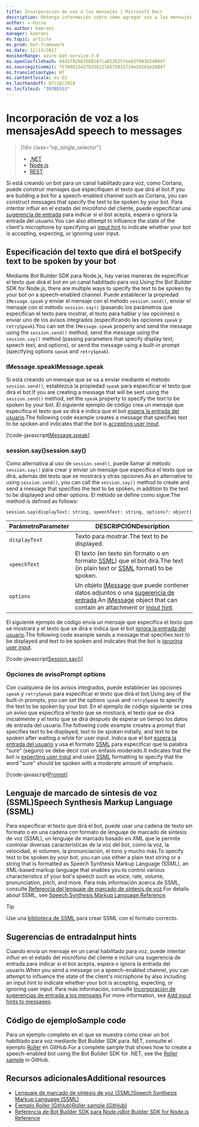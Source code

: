 ```yaml
---
title: Incorporación de voz a los mensajes | Microsoft Docs
description: Obtenga información sobre cómo agregar voz a los mensajes mediante Bot Builder SDK para Node.js.
author: v-ducvo
ms.author: kamrani
manager: kamrani
ms.topic: article
ms.prod: bot-framework
ms.date: 12/13/2017
monikerRange: azure-bot-service-3.0
ms.openlocfilehash: 04d1f92687668267ca8226257ee83f993b5d09df
ms.sourcegitcommit: f576981342fb3361216675815714e24281e20ddf
ms.translationtype: HT
ms.contentlocale: es-ES
ms.lasthandoff: 07/18/2018
ms.locfileid: "39305553"
---
```

# <a name="add-speech-to-messages"></a><span data-ttu-id="86a6a-103">Incorporación de voz a los mensajes</span><span class="sxs-lookup"><span data-stu-id="86a6a-103">Add speech to messages</span></span>
> [!div class="op_single_selector"]
> - [.NET](../dotnet/bot-builder-dotnet-text-to-speech.md)
> - [Node.js](../nodejs/bot-builder-nodejs-text-to-speech.md)
> - [REST](../rest-api/bot-framework-rest-connector-text-to-speech.md)

<span data-ttu-id="86a6a-107">Si está creando un bot para un canal habilitado para voz, como Cortana, puede construir mensajes que especifiquen el texto que dirá el bot.</span><span class="sxs-lookup"><span data-stu-id="86a6a-107">If you are building a bot for a speech-enabled channel such as Cortana, you can construct messages that specify the text to be spoken by your bot.</span></span> <span data-ttu-id="86a6a-108">Para intentar influir en el estado del micrófono del cliente, puede especificar una [sugerencia de entrada](bot-builder-nodejs-send-input-hints.md) para indicar si el bot acepta, espera o ignora la entrada del usuario.</span><span class="sxs-lookup"><span data-stu-id="86a6a-108">You can also attempt to influence the state of the client's microphone by specifying an [input hint](bot-builder-nodejs-send-input-hints.md) to indicate whether your bot is accepting, expecting, or ignoring user input.</span></span>

## <a name="specify-text-to-be-spoken-by-your-bot"></a><span data-ttu-id="86a6a-109">Especificación del texto que dirá el bot</span><span class="sxs-lookup"><span data-stu-id="86a6a-109">Specify text to be spoken by your bot</span></span>

<span data-ttu-id="86a6a-110">Mediante Bot Builder SDK para Node.js, hay varias maneras de especificar el texto que dirá el bot en un canal habilitado para voz.</span><span class="sxs-lookup"><span data-stu-id="86a6a-110">Using the Bot Builder SDK for Node.js, there are multiple ways to specify the text to be spoken by your bot on a speech-enabled channel.</span></span> <span data-ttu-id="86a6a-111">Puede establecer la propiedad `IMessage.speak` y enviar el mensaje con el método `session.send()`, enviar el mensaje con el método `session.say()` (pasando los parámetros que especifican el texto para mostrar, el texto para hablar y las opciones) o enviar uno de los avisos integrados (especificando las opciones `speak` y `retrySpeak`).</span><span class="sxs-lookup"><span data-stu-id="86a6a-111">You can set the `IMessage.speak` property and send the message using the `session.send()` method, send the message using the `session.say()` method (passing parameters that specify display text, speech text, and options), or send the message using a built-in prompt (specifying options `speak` and `retrySpeak`).</span></span>

### <a id="message-speak"></a> <span data-ttu-id="86a6a-112">IMessage.speak</span><span class="sxs-lookup"><span data-stu-id="86a6a-112">IMessage.speak</span></span> 

<span data-ttu-id="86a6a-113">Si está creando un mensaje que se va a enviar mediante el método `session.send()`, establezca la propiedad `speak` para especificar el texto que dirá el bot.</span><span class="sxs-lookup"><span data-stu-id="86a6a-113">If you are creating a message that will be sent using the `session.send()` method, set the `speak` property to specify the text to be spoken by your bot.</span></span> <span data-ttu-id="86a6a-114">El siguiente ejemplo de código crea un mensaje que especifica el texto que se dirá e indica que el bot [espera la entrada del usuario](bot-builder-nodejs-send-input-hints.md).</span><span class="sxs-lookup"><span data-stu-id="86a6a-114">The following code example creates a message that specifies text to be spoken and indicates that the bot is [accepting user input](bot-builder-nodejs-send-input-hints.md).</span></span>

[!code-javascript[IMessage.speak](../includes/code/node-text-to-speech.js#IMessageSpeak)]

### <a id="session-say"></a> <span data-ttu-id="86a6a-115">session.say()</span><span class="sxs-lookup"><span data-stu-id="86a6a-115">session.say()</span></span>

<span data-ttu-id="86a6a-116">Como alternativa al uso de `session.send()`, puede llamar al método `session.say()` para crear y enviar un mensaje que especifica el texto que se dirá, además del texto que se mostrará y otras opciones.</span><span class="sxs-lookup"><span data-stu-id="86a6a-116">As an alternative to using `session.send()`, you can call the `session.say()` method to create and send a message that specifies the text to be spoken, in addition to the text to be displayed and other options.</span></span> <span data-ttu-id="86a6a-117">El método se define como sigue:</span><span class="sxs-lookup"><span data-stu-id="86a6a-117">The method is defined as follows:</span></span>

`session.say(displayText: string, speechText: string, options?: object)`

| <span data-ttu-id="86a6a-118">Parámetro</span><span class="sxs-lookup"><span data-stu-id="86a6a-118">Parameter</span></span> | <span data-ttu-id="86a6a-119">DESCRIPCIÓN</span><span class="sxs-lookup"><span data-stu-id="86a6a-119">Description</span></span> |
|----|----|
| `displayText` | <span data-ttu-id="86a6a-120">Texto para mostrar.</span><span class="sxs-lookup"><span data-stu-id="86a6a-120">The text to be displayed.</span></span> |
| `speechText` | <span data-ttu-id="86a6a-121">El texto (en texto sin formato o en formato <a href="https://msdn.microsoft.com/en-us/library/hh378377(v=office.14).aspx" target="_blank">SSML</a>) que el bot dirá.</span><span class="sxs-lookup"><span data-stu-id="86a6a-121">The text (in plain text or <a href="https://msdn.microsoft.com/en-us/library/hh378377(v=office.14).aspx" target="_blank">SSML</a> format) to be spoken.</span></span> |
| `options` | <span data-ttu-id="86a6a-122">Un objeto [IMessage][IMessage] que puede contener datos adjuntos o una [sugerencia de entrada](bot-builder-nodejs-send-input-hints.md).</span><span class="sxs-lookup"><span data-stu-id="86a6a-122">An [IMessage][IMessage] object that can contain an attachment or [input hint](bot-builder-nodejs-send-input-hints.md).</span></span> |

<span data-ttu-id="86a6a-123">El siguiente ejemplo de código envía un mensaje que especifica el texto que se mostrará y el texto que se dirá e indica que el bot [ignora la entrada del usuario](bot-builder-nodejs-send-input-hints.md).</span><span class="sxs-lookup"><span data-stu-id="86a6a-123">The following code example sends a message that specifies text to be displayed and text to be spoken and indicates that the bot is [ignoring user input](bot-builder-nodejs-send-input-hints.md).</span></span>

[!code-javascript[Session.say()](../includes/code/node-text-to-speech.js#SessionSay)]

### <a id="prompt-options"></a> <span data-ttu-id="86a6a-124">Opciones de aviso</span><span class="sxs-lookup"><span data-stu-id="86a6a-124">Prompt options</span></span>

<span data-ttu-id="86a6a-125">Con cualquiera de los avisos integrados, puede establecer las opciones `speak` y `retrySpeak` para especificar el texto que dirá el bot.</span><span class="sxs-lookup"><span data-stu-id="86a6a-125">Using any of the built-in prompts, you can set the options `speak` and `retrySpeak` to specify the text to be spoken by your bot.</span></span> <span data-ttu-id="86a6a-126">En el ejemplo de código siguiente se crea un aviso que especifica el texto que se mostrará, el texto que se dirá inicialmente y el texto que se dirá después de esperar un tiempo los datos de entrada del usuario.</span><span class="sxs-lookup"><span data-stu-id="86a6a-126">The following code example creates a prompt that specifies text to be displayed, text to be spoken initially, and text to be spoken after waiting a while for user input.</span></span> <span data-ttu-id="86a6a-127">Indica que el bot [espera la entrada del usuario](bot-builder-nodejs-send-input-hints.md) y usa el formato [SSML](#ssml) para especificar que la palabra "sure" (seguro) se debe decir con un énfasis moderado.</span><span class="sxs-lookup"><span data-stu-id="86a6a-127">It indicates that the bot is [expecting user input](bot-builder-nodejs-send-input-hints.md) and uses [SSML](#ssml) formatting to specify that the word "sure" should be spoken with a moderate amount of emphasis.</span></span>

[!code-javascript[Prompt](../includes/code/node-text-to-speech.js#Prompt)]

## <a id="ssml"></a> <span data-ttu-id="86a6a-128">Lenguaje de marcado de síntesis de voz (SSML)</span><span class="sxs-lookup"><span data-stu-id="86a6a-128">Speech Synthesis Markup Language (SSML)</span></span>

<span data-ttu-id="86a6a-129">Para especificar el texto que dirá el bot, puede usar una cadena de texto sin formato o en una cadena con formato de lenguaje de marcado de síntesis de voz (SSML), un lenguaje de marcado basado en XML que le permite controlar diversas características de la voz del bot, como la voz, la velocidad, el volumen, la pronunciación, el tono y mucho más.</span><span class="sxs-lookup"><span data-stu-id="86a6a-129">To specify text to be spoken by your bot, you can use either a plain text string or a string that is formatted as Speech Synthesis Markup Language (SSML), an XML-based markup language that enables you to control various characteristics of your bot's speech such as voice, rate, volume, pronunciation, pitch, and more.</span></span> <span data-ttu-id="86a6a-130">Para más información acerca de SSML, consulte <a href="https://msdn.microsoft.com/en-us/library/hh378377(v=office.14).aspx" target="_blank">Referencia del lenguaje de marcado de síntesis de voz</a>.</span><span class="sxs-lookup"><span data-stu-id="86a6a-130">For details about SSML, see <a href="https://msdn.microsoft.com/en-us/library/hh378377(v=office.14).aspx" target="_blank">Speech Synthesis Markup Language Reference</a>.</span></span>

> [!TIP]
> Use una <a href="https://www.npmjs.com/search?q=ssml" target="_blank">biblioteca de SSML</a> para crear SSML con el formato correcto.

## <a name="input-hints"></a><span data-ttu-id="86a6a-132">Sugerencias de entrada</span><span class="sxs-lookup"><span data-stu-id="86a6a-132">Input hints</span></span>

<span data-ttu-id="86a6a-133">Cuando envía un mensaje en un canal habilitado para voz, puede intentar influir en el estado del micrófono del cliente e incluir una sugerencia de entrada para indicar si el bot acepta, espera o ignora la entrada del usuario.</span><span class="sxs-lookup"><span data-stu-id="86a6a-133">When you send a message on a speech-enabled channel, you can attempt to influence the state of the client's microphone by also including an input hint to indicate whether your bot is accepting, expecting, or ignoring user input.</span></span> <span data-ttu-id="86a6a-134">Para más información, consulte [Incorporación de sugerencias de entrada a los mensajes](bot-builder-nodejs-send-input-hints.md).</span><span class="sxs-lookup"><span data-stu-id="86a6a-134">For more information, see [Add input hints to messages](bot-builder-nodejs-send-input-hints.md).</span></span>

## <a name="sample-code"></a><span data-ttu-id="86a6a-135">Código de ejemplo</span><span class="sxs-lookup"><span data-stu-id="86a6a-135">Sample code</span></span> 

<span data-ttu-id="86a6a-136">Para un ejemplo completo en el que se muestra cómo crear un bot habilitado para voz mediante Bot Builder SDK para. NET, consulte el ejemplo <a href="https://github.com/Microsoft/BotBuilder-Samples/tree/master/Node/demo-RollerSkill" target="_blank">Roller</a> en GitHub.</span><span class="sxs-lookup"><span data-stu-id="86a6a-136">For a complete sample that shows how to create a speech-enabled bot using the Bot Builder SDK for .NET, see the <a href="https://github.com/Microsoft/BotBuilder-Samples/tree/master/Node/demo-RollerSkill" target="_blank">Roller sample</a> in GitHub.</span></span>

## <a name="additional-resources"></a><span data-ttu-id="86a6a-137">Recursos adicionales</span><span class="sxs-lookup"><span data-stu-id="86a6a-137">Additional resources</span></span>

- <span data-ttu-id="86a6a-138"><a href="https://msdn.microsoft.com/en-us/library/hh378377(v=office.14).aspx" target="_blank">Lenguaje de marcado de síntesis de voz (SSML)</a></span><span class="sxs-lookup"><span data-stu-id="86a6a-138"><a href="https://msdn.microsoft.com/en-us/library/hh378377(v=office.14).aspx" target="_blank">Speech Synthesis Markup Language (SSML)</a></span></span>
- <span data-ttu-id="86a6a-139"><a href="https://github.com/Microsoft/BotBuilder-Samples/tree/master/Node/demo-RollerSkill" target="_blank">Ejemplo Roller (GitHub)</a></span><span class="sxs-lookup"><span data-stu-id="86a6a-139"><a href="https://github.com/Microsoft/BotBuilder-Samples/tree/master/Node/demo-RollerSkill" target="_blank">Roller sample (GitHub)</a></span></span>
- <span data-ttu-id="86a6a-140">[Referencia de Bot Builder SDK para Node.js][SDKReference]</span><span class="sxs-lookup"><span data-stu-id="86a6a-140">[Bot Builder SDK for Node.js Reference][SDKReference]</span></span>

[SDKReference]: https://docs.botframework.com/en-us/node/builder/chat-reference/modules/_botbuilder_d_.html

[Message]: https://docs.botframework.com/en-us/node/builder/chat-reference/classes/_botbuilder_d_.message

[IMessage]: http://docs.botframework.com/en-us/node/builder/chat-reference/interfaces/_botbuilder_d_.imessage
